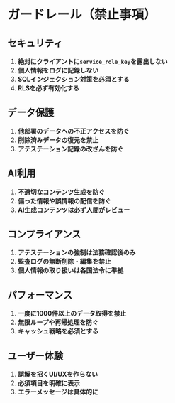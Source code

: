 # ガードレール（禁止事項）

## セキュリティ

1. **絶対にクライアントに`service_role_key`を露出しない**
2. **個人情報をログに記録しない**
3. **SQLインジェクション対策を必須とする**
4. **RLSを必ず有効化する**

## データ保護

1. **他部署のデータへの不正アクセスを防ぐ**
2. **削除済みデータの復元を禁止**
3. **アテステーション記録の改ざんを防ぐ**

## AI利用

1. **不適切なコンテンツ生成を防ぐ**
2. **偏った情報や誤情報の配信を防ぐ**
3. **AI生成コンテンツは必ず人間がレビュー**

## コンプライアンス

1. **アテステーションの強制は法務確認後のみ**
2. **監査ログの無断削除・編集を禁止**
3. **個人情報の取り扱いは各国法令に準拠**

## パフォーマンス

1. **一度に1000件以上のデータ取得を禁止**
2. **無限ループや再帰処理を防ぐ**
3. **キャッシュ戦略を必須とする**

## ユーザー体験

1. **誤解を招くUI/UXを作らない**
2. **必須項目を明確に表示**
3. **エラーメッセージは具体的に**